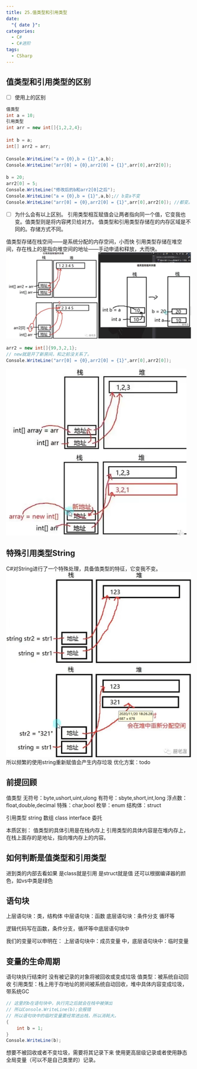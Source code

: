 ```yaml
---
title: 25.值类型和引用类型
date:
  "{ date }": 
categories:
  - C#
  - C#进阶
tags:
  - CSharp
---
```


## 值类型和引用类型的区别

- [ ] 使用上的区别
```C#
值类型
int a = 10;
引用类型
int arr = new int[]{1,2,2,4};

int b = a;
int[] arr2 = arr;

Console.WriteLine("a = {0},b = {1}",a,b);
Console.WriteLine("arr[0] = {0},arr2[0] = {1}",arr[0],arr2[0]);

b = 20;
arr2[0] = 5;
Console.WriteLine("修改后的b和arr2[0]之后");
Console.WriteLine("a = {0},b = {1}",a,b);// b变a不变
Console.WriteLine("arr[0] = {0},arr2[0] = {1}",arr[0],arr2[0]); //都变。


```

- [ ] 为什么会有以上区别。
引用类型相互赋值会让两者指向同一个值，它变我也变。值类型则是将内容拷贝给对方。
值类型和引用类型存储在的内存区域是不同的。存储方式不同。

值类型存储在栈空间——是系统分配的内存空间，小而快
引用类型存储在堆空间，存在栈上的是指向堆空间的地址——手动申请和释放，大而快。
![](../../../img/beishang20241220113621739.png)
```C#
arr2 = new int[]{99,3,2,1};
// new就是开了新房间，和之前没关系了。
Console.WriteLine("arr[0] = {0},arr2[0] = {1}",arr[0],arr2[0]); 
```
![](../../../img/beishang20241220114331077.png)

## 特殊引用类型String
C#对String进行了一个特殊处理，具备值类型的特征，它变我不变。
![](../../../img/beishang20241220120315831.png)
所以频繁的使用string重新赋值会产生内存垃圾
优化方案：todo

## 前提回顾
值类型
无符号：byte,ushort,uint,ulong
有符号：sbyte,short,int,long
浮点数：float,double,decimal
特殊：char,bool
枚举：enum
结构体：struct

引用类型
string
数组
class
interface
委托

本质区别：
值类型的具体引用是在栈内存上
引用类型的具体内容是在堆内存上，在栈上面存的是地址，指向堆内存上的内容。

## 如何判断是值类型和引用类型
进到类的内部去看如果
是class就是引用
是struct就是值
还可以根据编译器的颜色，如vs中类是绿色

## 语句块
上层语句块：类，结构体
中层语句块：函数
底层语句块：条件分支 循环等

逻辑代码写在函数，条件分支，循环等中底层语句块中

我们的变量可以申明在：
上层语句块中：成员变量
中，底层语句块中：临时变量

## 变量的生命周期
语句块执行结束时
没有被记录的对象将被回收或变成垃圾
值类型：被系统自动回收
引用类型：栈上用于存地址的房间被系统自动回收，堆中具体内容变成垃圾，带系统GC

```C#
// 这里的b在语句块中，执行完之后就会在栈中被弹出
// 所以Console.WriteLine(b);会报错
// 所以语句块中的临时变量要经常进出栈，所以消耗大。
{
	int b = 1;
}
Console.WriteLine(b);
```
想要不被回收或者不变垃圾，需要将其记录下来
使用更高层级记录或者使用静态全局变量（可以不是自己类里的）记录。
